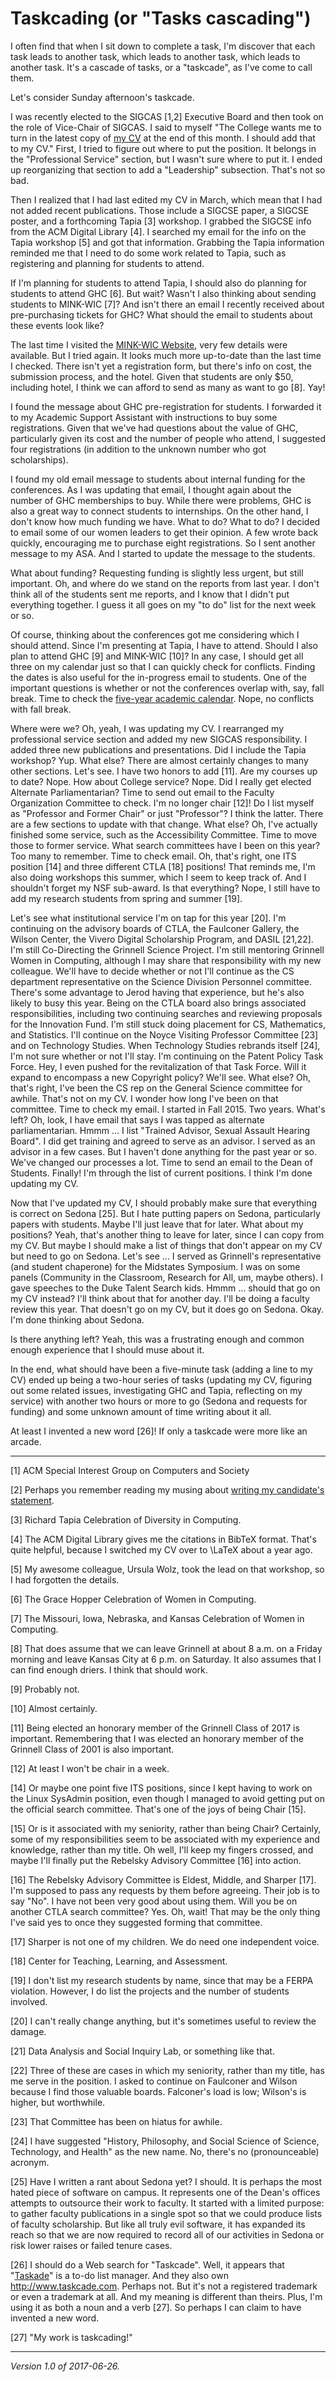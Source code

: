 Taskcading (or "Tasks cascading")
=================================

I often find that when I sit down to complete a task, I'm discover
that each task leads to another task, which leads to another task,
which leads to another task.  It's a cascade of tasks, or a "taskcade",
as I've come to call them.

Let's consider Sunday afternoon's taskcade.

I was recently elected to the SIGCAS [1,2] Executive Board
and then took on the role of Vice-Chair of SIGCAS.  I said to
myself "The College wants me to turn in the latest copy of [my
CV](http://www.cs.grinnell.edu/~rebelsky/CV/rebelsky-cv-full.pdf) at the
end of this month.  I should add that to my CV."  First, I tried to figure
out where to put the position.  It belongs in the "Professional Service"
section, but I wasn't sure where to put it.  I ended up reorganizing
that section to add a "Leadership" subsection.  That's not so bad.

Then I realized that I had last edited my CV in March, which mean that I
had not added recent publications.  Those include a SIGCSE paper, a SIGCSE
poster, and a forthcoming Tapia [3] workshop.  I grabbed the SIGCSE info
from the ACM Digital Library [4].  I searched my email for the info on
the Tapia workshop [5] and got that information.  Grabbing the Tapia
information reminded me that I need to do some work related to Tapia,
such as registering and planning for students to attend.

If I'm planning for students to attend Tapia, I should also do planning
for students to attend GHC [6].  But wait?  Wasn't I also thinking about
sending students to MINK-WIC [7]?  And isn't there an email I recently
received about pre-purchasing tickets for GHC?  What should the email
to students about these events look like?

The last time I visited the [MINK-WIC Website](http://minkwic.org/), very
few details were available.  But I tried again.  It looks much more
up-to-date than the last time I checked.  There isn't yet a registration
form, but there's info on cost, the submission process, and the hotel.
Given that students are only $50, including hotel, I think we can afford
to send as many as want to go [8].  Yay!

I found the message about GHC pre-registration for students.  I forwarded
it to my Academic Support Assistant with instructions to buy some
registrations.  Given that we've had questions about the value of GHC,
particularly given its cost and the number of people who attend, I
suggested four registrations (in addition to the unknown number who
got scholarships).

I found my old email message to students about internal funding for the
conferences.  As I was updating that email, I thought again about the
number of GHC memberships to buy.  While there were problems, GHC is also
a great way to connect students to internships.  On the other hand, I
don't know how much funding we have.  What to do?  What to do?  I decided
to email some of our women leaders to get their opinion.  A few wrote
back quickly, encouraging me to purchase eight registrations.  So I
sent another message to my ASA.  And I started to update the message
to the students.

What about funding?  Requesting funding is slightly less urgent,
but still important.  Oh, and where do we stand on the reports from
last year.  I don't think all of the students sent me reports, and I
know that I didn't put everything together.  I guess it all goes on my
"to do" list for the next week or so.

Of course, thinking about the conferences got me considering which I
should attend.  Since I'm presenting at Tapia, I have to attend.  Should I
also plan to attend GHC [9] and MINK-WIC [10]?  In any case, I should get
all three on my calendar just so that I can quickly check for conflicts.
Finding the dates is also useful for the in-progress email to students.
One of the important questions is whether or not the conferences
overlap with, say, fall break.  Time to check the [five-year academic
calendar](https://www.grinnell.edu/about/offices-services/registrar/5-year-calendar).
Nope, no conflicts with fall break.

Where were we?  Oh, yeah, I was updating my CV.  I rearranged my
professional service section and added my new SIGCAS responsibility.
I added three new publications and presentations.  Did I include the
Tapia workshop?  Yup.  What else?  There are almost certainly changes
to many other sections.  Let's see.  I have two honors to add [11].
Are my courses up to date?  Nope.  How about College service?  Nope.
Did I really get elected Alternate Parliamentarian?  Time to send out
email to the Faculty Organization Committee to check.  I'm no longer
chair [12]!  Do I list myself as "Professor and Former Chair" or just
"Professor"?  I think the latter.  There are a few sections to update
with that change.  What else?  Oh, I've actually finished some service,
such as the Accessibility Committee.  Time to move those to former
service.  What search committees have I been on this year?  Too many
to remember.  Time to check email.  Oh, that's right, one ITS position
[14] and three different CTLA [18] positions!  That reminds me,
I'm also doing workshops this summer, which I seem to keep track of.
And I shouldn't forget my NSF sub-award.  Is that everything?  Nope,
I still have to add my research students from spring and summer [19].

Let's see what institutional service I'm on tap for this year [20].  I'm
continuing on the advisory boards of CTLA, the Faulconer Gallery, the
Wilson Center, the Vivero Digital Scholarship Program, and DASIL [21,22].
I'm still Co-Directing the Grinnell Science Project.  I'm still mentoring
Grinnell Women in Computing, although I may share that responsibility
with my new colleague.  We'll have to decide whether or not I'll continue
as the CS department representative on the Science Division Personnel
committee.  There's some advantage to Jerod having that experience,
but he's also likely to busy this year.  Being on the CTLA board also
brings associated responsibilities, including two continuing searches
and reviewing proposals for the Innovation Fund.  I'm still stuck doing
placement for CS, Mathematics, and Statistics.  I'll continue on the
Noyce Visiting Professor Committee [23] and on Technology Studies.
When Technology Studies rebrands itself [24], I'm not sure whether or
not I'll stay.  I'm continuing on the Patent Policy Task Force.  Hey,
I even pushed for the revitalization of that Task Force.  Will it expand
to encompass a new Copyright policy?  We'll see.  What else?  Oh, that's
right, I've been the CS rep on the General Science committee for awhile.
That's not on my CV. I wonder how long I've been on that committee.  Time
to check my email.  I started in Fall 2015. Two years.  What's left?  Oh,
look, I have email that says I was tapped as alternate parliamentarian.
Hmmm ... I list "Trained Advisor, Sexual Assault Hearing Board".  I did
get training and agreed to serve as an advisor.  I served as an advisor
in a few cases.  But I haven't done anything for the past year or so.
We've changed our processes a lot.  Time to send an email to the Dean
of Students.  Finally!  I'm through the list of current positions.
I think I'm done updating my CV.

Now that I've updated my CV, I should probably make sure that everything
is correct on Sedona [25].  But I hate putting papers on Sedona, particularly
papers with students.  Maybe I'll just leave that for later.  What about
my positions?  Yeah, that's another thing to leave for later, since I can
copy from my CV.  But maybe I should make a list of things that don't appear
on my CV but need to go on Sedona.  Let's see ... I served as Grinnell's
representative (and student chaperone) for the Midstates Symposium.  I
was on some panels (Community in the Classroom, Research for All, um, maybe
others).  I gave speeches to the Duke Talent Search kids.  Hmmm ... should
that go on my CV instead?  I'll think about that for another day.  I'll be
doing a faculty review this year.  That doesn't go on my CV, but it does go
on Sedona.  Okay.  I'm done thinking about Sedona.

Is there anything left?  Yeah, this was a frustrating enough and
common enough experience that I should muse about it.  

In the end, what should have been a five-minute task (adding a line to my
CV) ended up being a two-hour series of tasks (updating my CV, figuring
out some related issues, investigating GHC and Tapia, reflecting on my
service) with another two hours or more to go (Sedona and requests for
funding) and some unknown amount of time writing about it all.

At least I invented a new word [26]!  If only a taskcade were more like
an arcade.

---

[1] ACM Special Interest Group on Computers and Society

[2] Perhaps you remember reading my musing about [writing my candidate's
statement](sigcas-statement).

[3] Richard Tapia Celebration of Diversity in Computing.

[4] The ACM Digital Library gives me the citations in BibTeX format. That's
quite helpful, because I switched my CV over to \LaTeX about a year ago.

[5] My awesome colleague, Ursula Wolz, took the lead on that workshop,
so I had forgotten the details.

[6] The Grace Hopper Celebration of Women in Computing.

[7] The Missouri, Iowa, Nebraska, and Kansas Celebration of Women in
Computing.

[8] That does assume that we can leave Grinnell at about 8 a.m. on a
Friday morning and leave Kansas City at 6 p.m. on Saturday.  It also
assumes that I can find enough driers.  I think that should work.

[9] Probably not.

[10] Almost certainly.

[11] Being elected an honorary member of the Grinnell Class of 2017 is
important.  Remembering that I was elected an honorary member of the
Grinnell Class of 2001 is also important.

[12] At least I won't be chair in a week.

[14] Or maybe one point five ITS positions, since I kept having to work
on the Linux SysAdmin position, even though I managed to avoid getting
put on the official search committee.  That's one of the joys
of being Chair [15].

[15] Or is it associated with my seniority, rather than being Chair?
Certainly, some of my responsibilities seem to be associated with my
experience and knowledge, rather than my title.  Oh well, I'll keep my
fingers crossed, and maybe I'll finally put the Rebelsky Advisory 
Committee [16] into action.

[16] The Rebelsky Advisory Committee is Eldest, Middle, and Sharper [17].
I'm supposed to pass any requests by them before agreeing.  Their job
is to say "No".  I have not been very good about using them.  Will you
be on another CTLA search committee?  Yes.  Oh, wait!  That may be the
only thing I've said yes to once they suggested forming that committee.

[17] Sharper is not one of my children.  We do need one independent voice.

[18] Center for Teaching, Learning, and Assessment.

[19] I don't list my research students by name, since that may be a
FERPA violation.  However, I do list the projects and the number of
students involved.

[20] I can't really change anything, but it's sometimes useful to
review the damage.

[21] Data Analysis and Social Inquiry Lab, or something like that.

[22] Three of these are cases in which my seniority, rather than my
title, has me serve in the position.  I asked to continue on Faulconer
and Wilson because I find those valuable boards.  Falconer's load is
low; Wilson's is higher, but worthwhile.

[23] That Committee has been on hiatus for awhile.

[24] I have suggested "History, Philosophy, and Social Science of
Science, Technology, and Health" as the new name.  No, there's no
(pronounceable) acronym.

[25] Have I written a rant about Sedona yet?  I should.  It is perhaps the
most hated piece of software on campus.  It represents one of the Dean's
offices attempts to outsource their work to faculty.  It started with
a limited purpose: to gather faculty publications in a single spot so
that we could produce lists of faculty scholarship.  But like all truly
evil software, it has expanded its reach so that we are now required to
record all of our activities in Sedona or risk lower raises or failed
tenure cases.

[26] I should do a Web search for "Taskcade".  Well, it appears that
"[Taskade](https://www.taskade.com/)" is a to-do list manager.  And they
also own <http://www.taskcade.com>.  Perhaps not.  But it's not a
registered trademark or even a trademark at all.  And my meaning is
different than theirs.  Plus, I'm using it as both a noun and a verb [27].
So perhaps I can claim to have invented a new word.

[27] "My work is taskcading!"

---

*Version 1.0 of 2017-06-26.*
